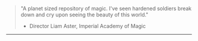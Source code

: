 > "A planet sized repository of magic. I've seen hardened soldiers break down and cry upon seeing the beauty of this world."
> - Director Liam Aster, Imperial Academy of Magic

***
